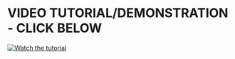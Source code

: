 # VIDEO TUTORIAL/DEMONSTRATION - CLICK BELOW
[![Watch the tutorial](https://img.youtube.com/vi/Z-oFGo51Aho/hqdefault.jpg)](https://youtu.be/Z-oFGo51Aho)

